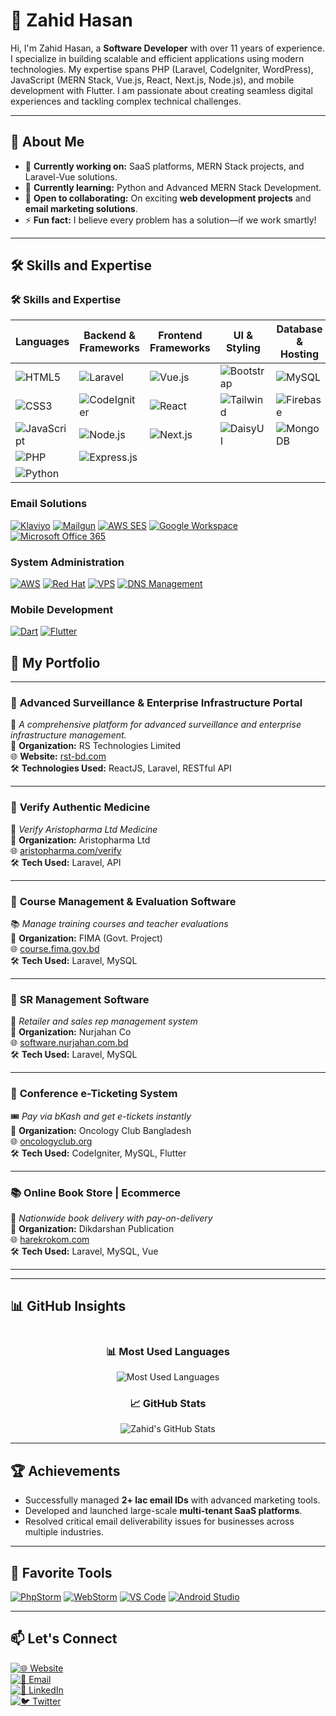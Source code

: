 # 👋 Zahid Hasan

Hi, I'm Zahid Hasan, a **Software Developer** with over 11 years of experience. I specialize in building scalable and efficient applications using modern technologies. My expertise spans PHP (Laravel, CodeIgniter, WordPress), JavaScript (MERN Stack, Vue.js, React, Next.js, Node.js), and mobile development with Flutter. I am passionate about creating seamless digital experiences and tackling complex technical challenges.

---

## 🚀 About Me

- 🔭 **Currently working on:** SaaS platforms, MERN Stack projects, and Laravel-Vue solutions.
- 🌱 **Currently learning:** Python and Advanced MERN Stack Development.
- 👯 **Open to collaborating:** On exciting **web development projects** and **email marketing solutions**.
- ⚡ **Fun fact:** I believe every problem has a solution—if we work smartly!

---

## 🛠️ Skills and Expertise

### 🛠️ Skills and Expertise

| Languages      | Backend & Frameworks         | Frontend Frameworks | UI & Styling                  | Database & Hosting     |
|----------------|------------------------------|----------------------|-------------------------------|------------------------|
| ![HTML5](https://img.shields.io/badge/HTML5-E34F26?style=flat-square&logo=html5&logoColor=white)  | ![Laravel](https://img.shields.io/badge/Laravel-FF2D20?style=flat-square&logo=laravel&logoColor=white)  | ![Vue.js](https://img.shields.io/badge/Vue.js-4FC08D?style=flat-square&logo=vue.js&logoColor=white) | ![Bootstrap](https://img.shields.io/badge/Bootstrap-7952B3?style=flat-square&logo=bootstrap&logoColor=white) | ![MySQL](https://img.shields.io/badge/MySQL-4479A1?style=flat-square&logo=mysql&logoColor=white) |
| ![CSS3](https://img.shields.io/badge/CSS3-1572B6?style=flat-square&logo=css3&logoColor=white)    | ![CodeIgniter](https://img.shields.io/badge/CodeIgniter-EF4223?style=flat-square&logo=codeigniter&logoColor=white) | ![React](https://img.shields.io/badge/React-61DAFB?style=flat-square&logo=react&logoColor=black) | ![Tailwind](https://img.shields.io/badge/Tailwind_CSS-38B2AC?style=flat-square&logo=tailwind-css&logoColor=white) | ![Firebase](https://img.shields.io/badge/Firebase-FFCA28?style=flat-square&logo=firebase&logoColor=black) |
| ![JavaScript](https://img.shields.io/badge/JavaScript-F7DF1E?style=flat-square&logo=javascript&logoColor=black) | ![Node.js](https://img.shields.io/badge/Node.js-339933?style=flat-square&logo=node.js&logoColor=white) | ![Next.js](https://img.shields.io/badge/Next.js-000000?style=flat-square&logo=next.js&logoColor=white) | ![DaisyUI](https://img.shields.io/badge/DaisyUI-5A0EF8?style=flat-square&logo=daisyui&logoColor=white) | ![MongoDB](https://img.shields.io/badge/MongoDB-47A248?style=flat-square&logo=mongodb&logoColor=white) |
| ![PHP](https://img.shields.io/badge/PHP-777BB4?style=flat-square&logo=php&logoColor=white)      | ![Express.js](https://img.shields.io/badge/Express.js-000000?style=flat-square&logo=express&logoColor=white) |                      |                               |                        |
| ![Python](https://img.shields.io/badge/Python-3776AB?style=flat-square&logo=python&logoColor=white) |                              |                      |                               |                        |


### Email Solutions
[![Klaviyo](https://img.shields.io/badge/Klaviyo-52E872?style=for-the-badge&logo=klaviyo&logoColor=white)](https://www.klaviyo.com/)
[![Mailgun](https://img.shields.io/badge/Mailgun-F06B64?style=for-the-badge&logo=mailgun&logoColor=white)](https://www.mailgun.com/)
[![AWS SES](https://img.shields.io/badge/AWS%20SES-FF9900?style=for-the-badge&logo=amazon-aws&logoColor=white)](https://aws.amazon.com/ses/)
[![Google Workspace](https://img.shields.io/badge/Google%20Workspace-4285F4?style=for-the-badge&logo=google&logoColor=white)](https://workspace.google.com/)
[![Microsoft Office 365](https://img.shields.io/badge/Office%20365-D83B01?style=for-the-badge&logo=microsoftoffice&logoColor=white)](https://www.microsoft.com/en-us/microsoft-365)


### System Administration
[![AWS](https://img.shields.io/badge/AWS-232F3E?style=for-the-badge&logo=amazon-aws&logoColor=white)](https://aws.amazon.com/)
[![Red Hat](https://img.shields.io/badge/Red%20Hat-EE0000?style=for-the-badge&logo=red-hat&logoColor=white)](https://www.redhat.com/)
[![VPS](https://img.shields.io/badge/VPS%20Hosting-0078D4?style=for-the-badge&logo=microsoft-azure&logoColor=white)](https://www.vultr.com/)
[![DNS Management](https://img.shields.io/badge/DNS%20Management-1572B6?style=for-the-badge&logo=cloudflare&logoColor=white)](https://www.cloudflare.com/)

### Mobile Development
[![Dart](https://img.shields.io/badge/Dart-0175C2?style=for-the-badge&logo=dart&logoColor=white)](https://dart.dev/)
[![Flutter](https://img.shields.io/badge/Flutter-02569B?style=for-the-badge&logo=flutter&logoColor=white)](https://flutter.dev/)

## 📂 My Portfolio

---
### 🏥 **Advanced Surveillance & Enterprise Infrastructure Portal**

🔬 *A comprehensive platform for advanced surveillance and enterprise infrastructure management.*  
🏢 **Organization:** RS Technologies Limited  
🌐 **Website:** [rst-bd.com](https://rst-bd.com/)  
🛠️ **Technologies Used:** ReactJS, Laravel, RESTful API

---

### 🏥 **Verify Authentic Medicine**  
🔬 *Verify Aristopharma Ltd Medicine*  
🏢 **Organization:** Aristopharma Ltd  
🌐 [aristopharma.com/verify](https://www.aristopharma.com/verify)  
🛠️ **Tech Used:** Laravel, API

---

### 🏥 **Course Management & Evaluation Software**  
📚 *Manage training courses and teacher evaluations*  
🏢 **Organization:** FIMA (Govt. Project)  
🌐 [course.fima.gov.bd](https://course.fima.gov.bd/login)  
🛠️ **Tech Used:** Laravel, MySQL

---

### 🧾 **SR Management Software**  
💼 *Retailer and sales rep management system*  
🏢 **Organization:** Nurjahan Co  
🌐 [software.nurjahan.com.bd](https://software.nurjahan.com.bd/)  
🛠️ **Tech Used:** Laravel, MySQL

---

### 🎫 **Conference e-Ticketing System**  
🎟️ *Pay via bKash and get e-tickets instantly*  
🏢 **Organization:** Oncology Club Bangladesh  
🌐 [oncologyclub.org](https://oncologyclub.org)  
🛠️ **Tech Used:** CodeIgniter, MySQL, Flutter

---

### 📚 **Online Book Store | Ecommerce**  
📖 *Nationwide book delivery with pay-on-delivery*  
🏢 **Organization:** Dikdarshan Publication  
🌐 [harekrokom.com](https://harekrokom.com)  
🛠️ **Tech Used:** Laravel, MySQL, Vue

---



---

## 📊 GitHub Insights

<div style="display: flex; flex-wrap: wrap; justify-content: space-between; align-items: center;">
  <div style="flex: 1; text-align: center; min-width: 300px;">
    <h3>📊 Most Used Languages</h3>
    <img src="https://github-readme-stats.vercel.app/api/top-langs/?username=zahidhasanratan&layout=compact&theme=radical" alt="Most Used Languages">
  </div>
  <div style="flex: 1; text-align: center; min-width: 300px;">
    <h3>📈 GitHub Stats</h3>
    <img src="https://github-readme-stats.vercel.app/api?username=zahidhasanratan&show_icons=true&theme=radical" alt="Zahid's GitHub Stats">
  </div>
</div>

---

## 🏆 Achievements

- Successfully managed **2+ lac email IDs** with advanced marketing tools.
- Developed and launched large-scale **multi-tenant SaaS platforms**.
- Resolved critical email deliverability issues for businesses across multiple industries.

---

## 🔧 Favorite Tools

[![PhpStorm](https://img.shields.io/badge/PhpStorm-000000?style=for-the-badge&logo=phpstorm&logoColor=white)](https://www.jetbrains.com/phpstorm/)
[![WebStorm](https://img.shields.io/badge/WebStorm-000000?style=for-the-badge&logo=webstorm&logoColor=white)](https://www.jetbrains.com/webstorm/)
[![VS Code](https://img.shields.io/badge/VS%20Code-007ACC?style=for-the-badge&logo=visual-studio-code&logoColor=white)](https://code.visualstudio.com/)
[![Android Studio](https://img.shields.io/badge/Android%20Studio-3DDC84?style=for-the-badge&logo=android-studio&logoColor=white)](https://developer.android.com/studio)

---

## 📫 Let's Connect

[![🌐 Website](https://img.shields.io/badge/🌐%20Website-Zahid%20Hasan-blue?style=for-the-badge&logo=google-chrome&logoColor=white)](https://zahid.com.bd)  
[![📧 Email](https://img.shields.io/badge/📧%20Email-inf@zahid.com.bd-green?style=for-the-badge&logo=gmail&logoColor=white)](mailto:inf@zahid.com.bd)  
[![💼 LinkedIn](https://img.shields.io/badge/💼%20LinkedIn-Zahid%20Hasan-blue?style=for-the-badge&logo=linkedin&logoColor=white)](https://www.linkedin.com/in/zahid-hasan-5118886a)  
[![🐦 Twitter](https://img.shields.io/badge/🐦%20Twitter-@zahidhasanratan-blue?style=for-the-badge&logo=twitter&logoColor=white)](https://x.com/zahidhasanratan)

